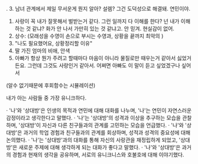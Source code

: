 

. 3. 남녀 관계에서 제일 무서운게 뭔지 알아? 설렘? 그건 도덕성으로 해결돼. 연민이야. 
1. 사랑이 꼭 내가 잘못해서 벌받는거 같다. 그런 일까지 다 이해를 한다? 넌 내가 이해하는 것 같냐? 화가 안 나서 가만히 있는 것 같냐고. 안 믿겨. 현실감이 없어. 
2. 상수: (모래성을 수영이 손으로 부시는 수영과, 상황을 끝까지 최악의 )
3. "나도 필요했어요, 상황정리할 이유"
4. 딸 가진 엄마의 비애, 안색 
5. 아빠가 항상 뭔가 주려고 할때마다 마음이 아니라 물질로만 때우는거 같아서 싫었거든요. 그런데 그것도 사랑인거 같아서. 어쩌면 아빠도 이 말이 듣고 싶었겠구나 싶어서

(알수 없기때문에 후회함수는 시뮬레이션)


내가 아는 사람들 중 가장 유니크하다. 

· '나'와 '상대방'은 인생의 목적과 연민에 대해 대화를 나누며, '나'는 연민이 자연스러운 감정이라고 생각한다고 말했다.
· '나'는 '상대방'의 성격과 이상을 추구하는 모습을 관찰하며, '상대방'이 자신과 다른 친구들과의 관계를 고민하는 모습을 언급했다.
· '나'와 '상대방'은 과거의 학업 경험과 친구들과의 관계를 회상하며, 성적과 성격의 중요성에 대해 논의했다.
· '나'는 '상대방'과의 대화를 통해 자신의 사랑관을 재정립하게 되었고, '상대방'은 새로운 주제에 대해 생각하게 되는 대화가 좋다고 말했다.
· '나'와 '상대방'은 과거의 경험과 현재의 생각을 공유하며, 서로의 유니크니스와 호불호에 대해 이야기했다.
